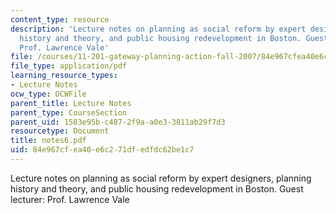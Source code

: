 ```yaml
---
content_type: resource
description: 'Lecture notes on planning as social reform by expert designers, planning
  history and theory, and public housing redevelopment in Boston. Guest lecturer:
  Prof. Lawrence Vale'
file: /courses/11-201-gateway-planning-action-fall-2007/84e967cfea40e6c271dfedfdc62be1c7_notes6.pdf
file_type: application/pdf
learning_resource_types:
- Lecture Notes
ocw_type: OCWFile
parent_title: Lecture Notes
parent_type: CourseSection
parent_uid: 1583e95b-c487-2f9a-a0e3-3811ab29f7d3
resourcetype: Document
title: notes6.pdf
uid: 84e967cf-ea40-e6c2-71df-edfdc62be1c7
---
```

Lecture notes on planning as social reform by expert designers, planning history and theory, and public housing redevelopment in Boston. Guest lecturer: Prof. Lawrence Vale


